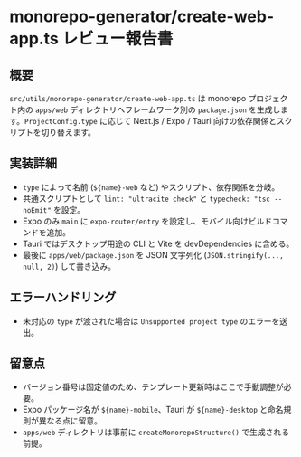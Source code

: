 # monorepo-generator/create-web-app.ts レビュー報告書

## 概要

`src/utils/monorepo-generator/create-web-app.ts` は monorepo プロジェクト内の `apps/web` ディレクトリへフレームワーク別の `package.json` を生成します。`ProjectConfig.type` に応じて Next.js / Expo / Tauri 向けの依存関係とスクリプトを切り替えます。

## 実装詳細

- `type` によって名前 (`${name}-web` など) やスクリプト、依存関係を分岐。
- 共通スクリプトとして `lint: "ultracite check"` と `typecheck: "tsc --noEmit"` を設定。
- Expo のみ `main` に `expo-router/entry` を設定し、モバイル向けビルドコマンドを追加。
- Tauri ではデスクトップ用途の CLI と Vite を devDependencies に含める。
- 最後に `apps/web/package.json` を JSON 文字列化 (`JSON.stringify(..., null, 2)`) して書き込み。

## エラーハンドリング

- 未対応の `type` が渡された場合は `Unsupported project type` のエラーを送出。

## 留意点

- バージョン番号は固定値のため、テンプレート更新時はここで手動調整が必要。
- Expo パッケージ名が `${name}-mobile`、Tauri が `${name}-desktop` と命名規則が異なる点に留意。
- `apps/web` ディレクトリは事前に `createMonorepoStructure()` で生成される前提。